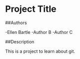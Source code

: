 # Project Title

##Authors

-Ellen Bartle
-Author B
-Author C

##Description

This is a project to learn about git. 
